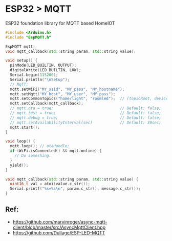 # ESP32 > MQTT
ESP32 foundation library for MQTT based HomeIOT

```cpp
#include <Arduino.h>
#include "EspMQTT.h"

EspMQTT mqtt;
void mqtt_callback(std::string param, std::string value);

void setup() {
  pinMode(LED_BUILTIN, OUTPUT);
  digitalWrite(LED_BUILTIN, LOW);
  Serial.begin(115200);
  Serial.println("\nSetup");
  // MqTT:
  mqtt.setWiFi("MY_ssid", "MY_pass", "MY_hostname");
  mqtt.setMqtt("MY_host", "MY_user", "MY_pass");
  mqtt.setCommonTopics("home/light", "roomled");  // (topicRoot, device)
  mqtt.setCallback(mqtt_callback);
  // mqtt.ota = true;                             // Default: false;
  // mqtt.test = true;                            // Default: false;
  // mqtt.debug = true;                           // Default: false;
  // mqtt.setAvailabilityInterval(sec)            // Default: 30sec;
  mqtt.start();
}

void loop() {
  mqtt.loop(); // otaHandle;
  if (WiFi.isConnected() && mqtt.online) {
    // Do someshing.
  }
  yield();
}

void mqtt_callback(std::string param, std::string value) {
  uint16_t val = atoi(value.c_str());
  Serial.printf("%s=%s\n", param.c_str(), message.c_str());
}
```

## Ref:
 * https://github.com/marvinroger/async-mqtt-client/blob/master/src/AsyncMqttClient.hpp
 * https://github.com/Dullage/ESP-LED-MQTT
